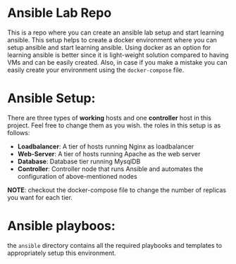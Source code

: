 # Ansible Lab Repo
This is a repo where you can create an ansible lab setup and start learning ansible.
This setup helps to create a docker environment where you can setup ansible and start learning ansible.
Using docker as an option for learning ansible is better since it is light-weight solution compared to having VMs and can be easily created. Also, in case if you make a mistake you can easily create your environment using the `docker-compose` file.


# Ansible Setup:
There are three types of **working** hosts and one **controller** host in this project. Feel free to change them as you wish. the roles in this setup is as follows:

- **Loadbalancer**: A tier of hosts running Nginx as loadbalancer
- **Web-Server**: A tier of hosts running Apache as the web server
- **Database**: Database tier running MysqlDB
- **Controller**: Controller node that runs Ansible and automates the configuration of above-mentioned nodes

**NOTE**: checkout the docker-compose file to change the number of replicas you want for each tier.


# Ansible playboos:
the `ansible` directory contains all the required playbooks and templates to appropriately setup this environment.

